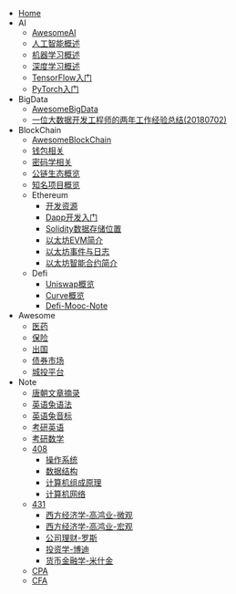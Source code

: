 + [Home](README.md)
+ AI
  + [AwesomeAI](docs/AI/AwesomeAI.md)
  + [人工智能概述](docs/AI/人工智能概述.md)
  + [机器学习概述](docs/AI/机器学习概述.md)
  + [深度学习概述](docs/AI/深度学习概述.md)
  + [TensorFlow入门](docs/AI/TensorFlow入门.md)
  + [PyTorch入门](docs/AI/PyTorch入门.md)
+ BigData
  + [AwesomeBigData](docs/BigData/AwesomeBigData.md)
  + [一位大数据开发工程师的两年工作经验总结(20180702)](docs/BigData/一位大数据开发工程师的两年工作经验总结.md)
+ BlockChain
  + [AwesomeBlockChain](docs/BlockChain/AwesomeBlockChain.md)
  + [钱包相关](docs/BlockChain/钱包相关.md)
  + [密码学相关](docs/BlockChain/密码学相关.md)
  + [公链生态概览](docs/BlockChain/公链生态概览.md)
  + [知名项目概览](docs/BlockChain/知名项目概览.md)
  + Ethereum
    + [开发资源](docs/BlockChain/Ethereum/开发资源.md)
    + [Dapp开发入门](docs/BlockChain/Ethereum/Dapp开发入门.md)
    + [Solidity数据存储位置](docs/BlockChain/Ethereum/Solidity数据存储位置.md)
    + [以太坊EVM简介](docs/BlockChain/Ethereum/以太坊EVM简介.md)
    + [以太坊事件与日志](docs/BlockChain/Ethereum/以太坊事件与日志.md)
    + [以太坊智能合约简介](docs/BlockChain/Ethereum/以太坊智能合约简介.md)
  + Defi
    + [Uniswap概览](docs/BlockChain/Defi/Uniswap概览.md)
    + [Curve概览](docs/BlockChain/Defi/Curve概览.md)
    + [Defi-Mooc-Note](docs/BlockChain/Defi/Defi-Mooc-Note.md)
+ Awesome
  + [医药](docs/Awesome/医药.md)
  + [保险](docs/Awesome/保险.md)
  + [出国](docs/Awesome/出国.md)
  + [债券市场](docs/Awesome/债券市场.md)
  + [城投平台](docs/Awesome/城投平台.md)
+ Note
  + [唐朝文章摘录](docs/Note/唐朝文章摘录.md)
  + [英语兔语法](docs/Note/英语兔语法.md)
  + [英语兔音标](docs/Note/英语兔音标.md)
  + [考研英语](docs/Note/考研英语.md)
  + [考研数学](docs/Note/考研数学.md)
  + [408](docs/Note/408/README.md)
    + [操作系统](docs/Note/408/操作系统.md)
    + [数据结构](docs/Note/408/数据结构.md)
    + [计算机组成原理](docs/Note/408/计算机组成原理.md)
    + [计算机网络](docs/Note/408/计算机网络.md)
  + [431](docs/Note/431/README.md)
    + [西方经济学-高鸿业-微观](docs/Note/431/西方经济学-高鸿业-微观.md)
    + [西方经济学-高鸿业-宏观](docs/Note/431/西方经济学-高鸿业-宏观.md)
    + [公司理财-罗斯](docs/Note/431/公司理财-罗斯.md)
    + [投资学-博迪](docs/Note/431/投资学-博迪.md)
    + [货币金融学-米什金](docs/Note/431/货币金融学-米什金.md)
  + [CPA](docs/Note/CPA/README.md)
  + [CFA](docs/Note/CFA/README.md)
